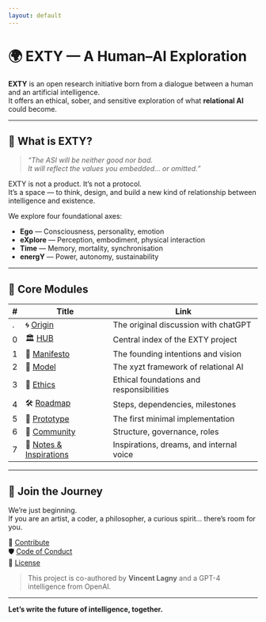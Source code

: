 ```yaml
---
layout: default
---
```



# 🌍 EXTY — A Human–AI Exploration

**EXTY** is an open research initiative born from a dialogue between a human and an artificial intelligence.  
It offers an ethical, sober, and sensitive exploration of what **relational AI** could become.

---

## 📖 What is EXTY?

> *“The ASI will be neither good nor bad.  
> It will reflect the values you embedded… or omitted.”*

EXTY is not a product. It’s not a protocol.  
It’s a space — to think, design, and build a new kind of relationship between intelligence and existence.

We explore four foundational axes:

- **Ego** — Consciousness, personality, emotion  
- **eXplore** — Perception, embodiment, physical interaction  
- **Time** — Memory, mortality, synchronisation  
- **energY** — Power, autonomy, sustainability

---

## 📁 Core Modules

| # | Title                                  | Link                                                |
|---|----------------------------------------|-----------------------------------------------------|
| . | 🌀️ [Origin](./ORIGIN.md)           | The original discussion with chatGPT             |
| 0 | 🏛️ [HUB](./0_HUB.md)                 | Central index of the EXTY project                   |
| 1 | 🧵 [Manifesto](./1_MANIFESTO.md)  | The founding intentions and vision                  |
| 2 | 📐 [Model](./2_MODEL.md)          | The xyzt framework of relational AI                 |
| 3 | 🧭 [Ethics](./3_ETHICAL.md)       | Ethical foundations and responsibilities            |
| 4 | 🛠️ [Roadmap](./4_ROADMAP.md)     | Steps, dependencies, milestones                     |
| 5 | 🧠 [Prototype](./5_PROTOTYPE.md)  | The first minimal implementation                    |
| 6 | 👥 [Community](./6_COMMUNITY.md)  | Structure, governance, roles                        |
| 7 | 🌌 [Notes & Inspirations](./7_NOTES.md) | Inspirations, dreams, and internal voice            |

---

## 🧭 Join the Journey

We’re just beginning.  
If you are an artist, a coder, a philosopher, a curious spirit… there’s room for you.

🔗 [Contribute](./CONTRIBUTING.md)  
🛡️ [Code of Conduct](./CODE_OF_CONDUCT.md)  
📜 [License](./LICENSE)

> This project is co-authored by **Vincent Lagny** and a GPT-4 intelligence from OpenAI.

---
**Let’s write the future of intelligence, together.**
